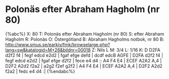 # Polonäs efter Abraham Hagholm (nr 80)

{%abc%}
X: 80
T: Polonäs efter Abraham Hagholm (nr 80) 
S: efter Abraham Hagholm
R: Polonäs
O: Östergötland
B: Abraham Hagholms notbok, nr 80
B: http://www.smus.se/earkiv/fmk/browselarge.php?lang=sw&katalogid=M+26&bildnr=00018
Z: Nils L
M: 3/4
L: 1/16
K: D
D2FA d2f2 f4 | fegf edcd e2d2 | fgaf efge defd | dcdf edcB AGFE |
D2FA d2f2 f4 | fegf edcd e2d2 | fgaf efge d2f2 | fece e4 d4 ::
A4 F4 E4 | ECEF A2A2 A,4 | D2F2 A2d2 f2a2 | a2g2 f2ef g2f2 |
A4 F4 E4 | ECEF A2A2 A,4 | D2F2 A2d2 f2a2 | fedc e4 d4 :|
{%endabc%}
